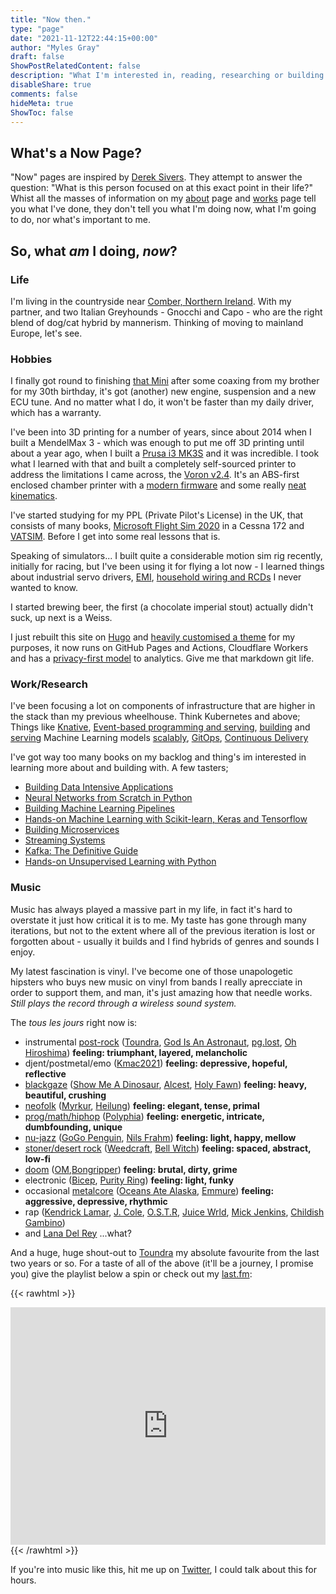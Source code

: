 ```yaml
---
title: "Now then."
type: "page"
date: "2021-11-12T22:44:15+00:00"
author: "Myles Gray"
draft: false
ShowPostRelatedContent: false
description: "What I'm interested in, reading, researching or building right now."
disableShare: true
comments: false
hideMeta: true
ShowToc: false
---
```


## What's a Now Page?

"Now" pages are inspired by [Derek Sivers](http://nownownow.com/about). They attempt to answer the question: "What is this person focused on at this exact point in their life?" Whist all the masses of information on my [about](/about) page and [works](/works) page tell you what I've done, they don't tell you what I'm doing now, what I'm going to do, nor what's important to me.

## So, what _am_ I doing, _now_?

### Life

I'm living in the countryside near [Comber, Northern Ireland](https://www.google.com/maps/@54.5249246,-5.6850625,3035m/data=!3m1!1e3). With my partner, and two Italian Greyhounds - Gnocchi and Capo - who are the right blend of dog/cat hybrid by mannerism. Thinking of moving to mainland Europe, let's see.

### Hobbies

I finally got round to finishing [that Mini](/miscellaneous/another-racecar-engine-build/) after some coaxing from my brother for my 30th birthday, it's got (another) new engine, suspension and a new ECU tune. And no matter what I do, it won't be faster than my daily driver, which has a warranty.

I've been into 3D printing for a number of years, since about 2014 when I built a MendelMax 3 - which was enough to put me off 3D printing until about a year ago, when I built a [Prusa i3 MK3S](https://www.prusa3d.com/original-prusa-i3-mk3/) and it was incredible. I took what I learned with that and built a completely self-sourced printer to address the limitations I came across, the [Voron v2.4](https://vorondesign.com). It's an ABS-first enclosed chamber printer with a [modern firmware](https://www.klipper3d.org) and some really [neat kinematics](https://corexy.com/theory.html).

I've started studying for my PPL (Private Pilot's License) in the UK, that consists of many books, [Microsoft Flight Sim 2020](https://www.flightsimulator.com) in a Cessna 172 and [VATSIM](https://www.vatsim.net/about). Before I get into some real lessons that is.

Speaking of simulators... I built quite a considerable motion sim rig recently, initially for racing, but I've been using it for flying a lot now - I learned things about industrial servo drivers, [EMI](https://en.wikipedia.org/wiki/Electromagnetic_interference#Interference_to_consumer_devices), [household wiring and RCDs](https://library.e.abb.com/public/25f7108d2ff2713ec1257dd300603c50/2CSC423012B0201.pdf) I never wanted to know.

I started brewing beer, the first (a chocolate imperial stout) actually didn't suck, up next is a Weiss.

I just rebuilt this site on [Hugo](https://gohugo.io) and [heavily customised a theme](https://github.com/mylesagray/hugo-BurgerMod) for my purposes, it now runs on GitHub Pages and Actions, Cloudflare Workers and has a [privacy-first model](https://plausible.io/privacy-focused-web-analytics) to analytics. Give me that markdown git life.

### Work/Research

I've been focusing a lot on components of infrastructure that are higher in the stack than my previous wheelhouse. Think Kubernetes and above; Things like [Knative](https://knative.dev/docs/), [Event-based programming and serving](https://github.com/mylesagray/tanzu-cloudnativeruntimes-eventing-workshop), [building](https://github.com/mylesagray/tensorflow-anpr) and [serving](https://github.com/mylesagray/docker-tensorflow-s3) Machine Learning models [scalably](https://github.com/mylesagray/anpr-knative), [GitOps](https://github.com/mylesagray/home-cluster-gitops), [Continuous Delivery](https://argocd.apps.blah.cloud/)

I've got way too many books on my backlog and thing's im interested in learning more about and building with. A few tasters;

* [Building Data Intensive Applications](https://dataintensive.net)
* [Neural Networks from Scratch in Python](https://nnfs.io)
* [Building Machine Learning Pipelines](https://www.buildingmlpipelines.com)
* [Hands-on Machine Learning with Scikit-learn, Keras and Tensorflow](https://millengustavo.github.io/handson-ml/)
* [Building Microservices](https://samnewman.io/books/building_microservices/)
* [Streaming Systems](https://learning.oreilly.com/library/view/streaming-systems/9781491983867/)
* [Kafka: The Definitive Guide](https://learning.oreilly.com/library/view/kafka-the-definitive/9781491936153/)
* [Hands-on Unsupervised Learning with Python](https://learning.oreilly.com/library/view/hands-on-unsupervised-learning/9781789348279/)

### Music

Music has always played a massive part in my life, in fact it's hard to overstate it just how critical it is to me. My taste has gone through many iterations, but not to the extent where all of the previous iteration is lost or forgotten about - usually it builds and I find hybrids of genres and sounds I enjoy.

My latest fascination is vinyl. I've become one of those unapologetic hipsters who buys new music on vinyl from bands I really aprecciate in order to support them, and man, it's just amazing how that needle works. _Still plays the record through a wireless sound system._

The _tous les jours_ right now is:

* instrumental [post-rock](https://en.wikipedia.org/wiki/Post-rock) ([Toundra](https://open.spotify.com/artist/3cgIU3hh7Y4pUsPgHB8aYT?si=801a4f80930243f7), [God Is An Astronaut](https://open.spotify.com/artist/079svMEXkbT5nGU2kfoqO2?si=7cb66243576f45ef), [pg.lost](https://open.spotify.com/track/3Hvg1cYUnHxKr6BJBKLq6S?si=3f0b7c94003c42ff), [Oh Hiroshima](https://open.spotify.com/artist/19iNYCVHcMwJMS3NZqhZ59?si=00e830453c30465b)) **feeling: triumphant, layered, melancholic**
* djent/postmetal/emo ([Kmac2021](https://open.spotify.com/artist/54y44QMdp1yO3bJFDvq1Kc?si=e2d075ab1d404db6)) **feeling: depressive, hopeful, reflective**
* [blackgaze](https://en.wikipedia.org/wiki/Blackgaze) ([Show Me A Dinosaur](https://open.spotify.com/artist/1wou9vWv5PgrTn3pu3TydQ?si=f3af4fa5aec040ae), [Alcest](https://open.spotify.com/artist/0d5ZwMtCer8dQdOPAgWhe7?si=95526e00e2a14afe), [Holy Fawn](https://open.spotify.com/artist/13rS3lCWshTVt6HsCNjvBI?si=uSmEu3v3RSeOqfbLgzh2ig)) **feeling: heavy, beautiful, crushing**
* [neofolk](https://en.wikipedia.org/wiki/Neofolk) ([Myrkur](https://open.spotify.com/artist/3544ImlskUwZqWJTmqWUsa?si=b8c4599845c74c1b), [Heilung](https://open.spotify.com/artist/7sTKZr30LqC928DZ5P9mNQ?si=c1d57837d8594150)) **feeling: elegant, tense, primal**
* [prog/math/hiphop](https://en.wikipedia.org/wiki/New_prog) ([Polyphia](https://open.spotify.com/artist/4vGrte8FDu062Ntj0RsPiZ?si=5929fc1dcd8f4f85)) **feeling: energetic, intricate, dumbfounding, unique**
* [nu-jazz](https://en.wikipedia.org/wiki/Nu_jazz) ([GoGo Penguin](https://open.spotify.com/artist/19f2JXwlRU26376TCKmp6L?si=66393d8133ed4fee), [Nils Frahm](https://open.spotify.com/artist/5gqhueRUZEa7VDnQt4HODp?si=34a4b3adc5904769)) **feeling: light, happy, mellow**
* [stoner/desert rock](https://en.wikipedia.org/wiki/Stoner_rock) ([Weedcraft](https://open.spotify.com/artist/1vTT8hRo03nZzGvG27j1A8?si=a11c861685a1488a), [Bell Witch](https://open.spotify.com/artist/6lZ0xXnt7D1JXxv03XLX0K?si=977b8b1239484c80)) **feeling: spaced, abstract, low-fi**
* [doom](https://en.wikipedia.org/wiki/Doom_metal) ([OM](https://open.spotify.com/artist/4hCgC4FnYZLBgQPUMLOoiI?si=b1f80639b8774824),[Bongripper](https://open.spotify.com/artist/6u2eKQApskaH3Sf8QLeRNV?si=25d980b16915422f)) **feeling: brutal, dirty, grime**
* electronic ([Bicep](https://open.spotify.com/artist/73A3bLnfnz5BoQjb4gNCga?si=243ba54d09cd4971), [Purity Ring](https://open.spotify.com/artist/1TtJ8j22Roc24e2Jx3OcU4?si=80f6aa54647b4e9a)) **feeling: light, funky**
* occasional [metalcore](https://en.wikipedia.org/wiki/Metalcore) ([Oceans Ate Alaska](https://open.spotify.com/artist/48zUWAXpgEXfpttz23pCNQ?si=7f17eb344ce042db), [Emmure](https://open.spotify.com/artist/1C62FV9Cltn9L4c9jAwCyk?si=ddcbf6df4352415b)) **feeling: aggressive, depressive, rhythmic**
* rap ([Kendrick Lamar](https://open.spotify.com/artist/2YZyLoL8N0Wb9xBt1NhZWg?si=feff5f71fae74d0a), [J. Cole](https://open.spotify.com/artist/6l3HvQ5sa6mXTsMTB19rO5?si=e8ab2e274e6f4a19), [O.S.T.R](https://open.spotify.com/artist/52XMlxvCIzmiNkzSqEw3Uv?si=8e92218b81844660), [Juice Wrld](https://open.spotify.com/artist/4MCBfE4596Uoi2O4DtmEMz?si=565a60a155eb487c), [Mick Jenkins](https://open.spotify.com/track/2rk0lCpO1vkKAQ6BC8bjUX?si=f524e92779a743d9), [Childish Gambino](https://open.spotify.com/artist/73sIBHcqh3Z3NyqHKZ7FOL?si=6bfb0d970ed5467a))
* and [Lana Del Rey](https://open.spotify.com/track/5QqyRUZeBE04yJxsD1OC0I?si=3d8229caf5814430) ...what?

And a huge, huge shout-out to [Toundra](http://www.toundra.es/discography) my absolute favourite from the last two years or so. For a taste of all of the above (it'll be a journey, I promise you) give the playlist below a spin or check out my [last.fm](https://www.last.fm/user/Mutant_Tractor):

{{< rawhtml >}}
<iframe src="https://open.spotify.com/embed/playlist/093kOAfqqFRo6guzst6xFK" width="100%" height="380" frameborder="0" allowtransparency="true" allow="encrypted-media"></iframe>
{{< /rawhtml >}}

If you're into music like this, hit me up on [Twitter](https://twitter.com/mylesagray), I could talk about this for hours.
